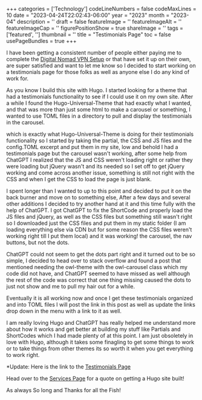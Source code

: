 ﻿+++
categories = ['Technology']
codeLineNumbers = false
codeMaxLines = 10
date = "2023-04-24T22:02:43-06:00"
year = "2023"
month = "2023-04"
description = ''
draft = false
featureImage = ''
featureImageAlt = ''
featureImageCap = ''
figurePositionShow = true
shareImage = ''
tags = ['featured', '']
thumbnail = ''
title = "Testimonials Page"
toc = false
usePageBundles = true
+++

I have been getting a consistent number of people either paying me to complete the [Digital Nomad VPN Setup](https://techrelay.xyz/post/nomad-vpn) or that have set it up on their own, are super satisfied and want to let me know so I decided to start working on a testimonials page for those folks as well as anyone else I do any kind of work for. 

As you know I build this site with Hugo. I started looking for a theme that had a testimonials functionality to see if I could use it on my own site. After a while I found the Hugo-Universal-Theme that had exactly what I wanted, and that was more than just some html to make a carousel or something, I wanted to use TOML files in a directory to pull and display the testimonials in the carousel. 

which is exactly what Hugo-Universal-Theme is doing for their testimonials functionality so I started by taking the partial, the CSS and JS files and the config.TOML excerpt and put them in my site, low and behold I had a testimonials page but the carousel wasn't working, after some help from ChatGPT I realized that the JS and CSS weren't loading right or rather they were loading but jQuery wasn't and its needed so I set off to get jQuery working and come across another issue, something is still not right with the CSS and when I get the CSS to load the page is just blank.

I spent longer than I wanted to up to this point and decided to put it on the back burner and move on to something else, After a few days and several other additions I decided to try another hand at it and this time fully with the help of ChatGPT. I got ChatGPT to fix the ShortCode and properly load the JS files and jQuery, as well as the CSS files but something still wasn't right so I downloaded just the CSS files and put them in my static folder (I am loading everything else via CDN but for some reason the CSS files weren't working right till I put them local) and it was working! the carousel, the nav buttons, but not the dots.

ChatGPT could not seem to get the dots part right and it turned out to be so simple, I decided to head over to stack overflow and found a post that mentioned needing the owl-theme with the owl-carousel class which my code did not have, and ChatGPT seemed to have missed as well although the rest of the code was correct that one thing missing caused the dots to just not show and me to pull my hair out for a while. 

Eventually it is all working now and once I get these testimonials organized and into TOML files I will post the link in this post as well as update the links drop down in the menu with a link to it as well. 

I am really loving Hugo and ChatGPT has really helped me understand more about how it works and get better at building my stuff like Partials and ShortCodes which I had made plenty of at this point. I am just obsoletely in love with Hugo, although it takes some finagling to get some things to work or to take things from other themes its so worth it when you get everything to work right.

*Update: Here is the link to the [Testimonials Page](https://techrelay.xyz/testimonials/)

Head over to the [Services Page](https://techrelay.xyz/services) for a quote on getting a Hugo site built!

As always So long and Thanks for all the Fish!